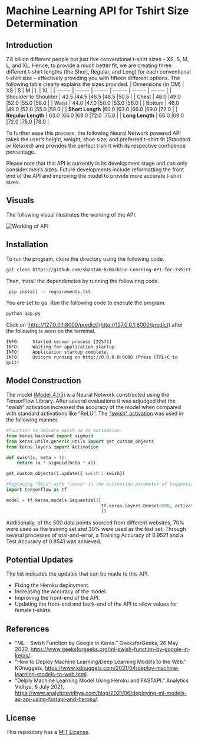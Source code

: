 # Machine Learning API for Tshirt Size Determination
## Introduction
7.8 billion different people but just five conventional t-shirt sizes – XS, S, M, L, and XL. Hence, to provide a much better fit, we are creating three different t-shirt lengths (the Short, Regular, and Long) for each conventional t-shirt size – effectively providing you with fifteen different options. The following table clearly explains the sizes provided.
| Dimensions (in CM) | XS | S | M | L | XL |
| ------ | ------ | ------ | ------ | ------ | ------ |
| Shoulder to Shoulder | 42.5 |44.5 |46.5 |48.5 |50.5 |
| Chest | 46.0 |49.0 |52.0 |55.0 |58.0 |
| Waist | 44.0 |47.0 |50.0 |53.0 |56.0 |
| Bottom | 46.0 |49.0 |52.0 |55.0 |58.0 |
| **Short Length** |60.0 |63.0 |66.0 |69.0 |72.0 |
| **Regular Length** | 63.0 |66.0 |69.0 |72.0 |75.0 |
| **Long Length** | 66.0 |69.0 |72.0 |75.0 |78.0 |

To further ease this process, the following Neural Network powered API takes the user’s height, weight, shoe size, and preferred t-shirt fit (Standard or Relaxed) and provides the perfect t-shirt with its respective confidence percentage.

Please note that this API is currently in its development stage and can only consider men’s sizes. Future developments include reformatting the front end of the API and improving the model to provide more accurate t-shirt sizes.

## Visuals
The following visual illustrates the working of the API.

![Working of API](https://user-images.githubusercontent.com/64306405/134773551-00e4576b-a5b5-4d32-acd6-b4285bb77b5c.gif)

## Installation
To run the program, clone the directory using the following code.
```bash
git clone https://github.com/shantam-8/Machine-Learning-API-for-Tshirt-Size-Determination.git
```
Then, install the dependencies by running the followinng code.
```bash
 pip install -r requirements.txt
 ```
 You are set to go. Run the following code to execute the program.
 ```python
 python app.py
 ```
 Click on [http://127.0.0.1:8000/predict](http://127.0.0.1:8000/predict) after the following is seen on the terminal.
 ```console
INFO:     Started server process [22572]
INFO:     Waiting for application startup.
INFO:     Application startup complete.
INFO:     Uvicorn running on http://0.0.0.0:8000 (Press CTRL+C to quit)
```

## Model Construction
The model [(Model_4.h5)](https://github.com/shantam-8/Machine-Learning-API-for-Tshirt-Size-Determination/blob/main/Model_4.h5) is a Neural Network constructed using the TensorFlow Library. After several evaluations it was adjudged that the “swish” activation increased the accuracy of the model when compared with standard activations like “ReLU”. The ["swish" activation](https://www.geeksforgeeks.org/ml-swish-function-by-google-in-keras/) was used in the following manner.

```python
#Function to delcare swish as an activation.
from keras.backend import sigmoid
from keras.utils.generic_utils import get_custom_objects
from keras.layers import Activation

def swish(x, beta = 1):
    return (x * sigmoid(beta * x))

get_custom_objects().update({'swish': swish})

#Replacing "ReLU" with "swish" in the activation parameter of Sequential. 
import tensorflow as tf

model = tf.keras.models.Sequential([
                                    tf.keras.layers.Dense(6000, activation="swish"),
                                    ])
```
Additionally, of the 500 data points sourced from different websites, 70% were used as the training set and 30% were used as the test set. Through several processes of trial-and-error, a Training Accuracy of 0.9521 and a Test Accuracy of 0.8541 was achieved.

## Potential Updates
The list indicates the updates that can be made to this API.
- Fixing the Heroku deployment.
- Increasing the accuracy of the model.
- Improving the front-end of the API.
- Updating the front-end and back-end of the API to allow values for female t-shirts.

## References
- "ML - Swish Function by Google in Keras.” GeeksforGeeks, 26 May 2020, https://www.geeksforgeeks.org/ml-swish-function-by-google-in-keras/.
- “How to Deploy Machine Learning/Deep Learning Models to the Web.” KDnuggets, https://www.kdnuggets.com/2021/04/deploy-machine-learning-models-to-web.html.
- “Delply Machine Learning Model Using Heroku and FASTAPI.” Analytics Vidhya, 6 July 2021, https://www.analyticsvidhya.com/blog/2021/06/deploying-ml-models-as-api-using-fastapi-and-heroku/.

## License
This repository has a [MIT License](https://github.com/shantam-8/Machine-Learning-API-for-Tshirt-Size-Determination/blob/main/LICENSE).
